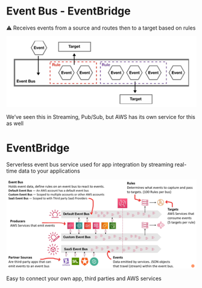 # Event Bus - EventBridge

<aside>
⚠️ Receives events from a source and routes then to a target based on rules

</aside>

![Untitled](Event%20Bus%20-%20EventBridge%20cbcf2fb1180c483e9241fecddb5938a7/Untitled.png)

We’ve seen this in Streaming, Pub/Sub, but AWS has its own service for this as well

# EventBridge

Serverless event bus service used for app integration by streaming real-time data to your applications

![Untitled](Event%20Bus%20-%20EventBridge%20cbcf2fb1180c483e9241fecddb5938a7/Untitled%201.png)

Easy to connect your own app, third parties and AWS services